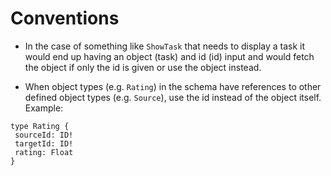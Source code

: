 Conventions
===========

- In the case of something like `ShowTask` that needs to display a task it would end up having an object
  (task) and id (id) input and would fetch the object if only the id is given or use the object instead.
  
- When object types (e.g. `Rating`) in the schema have references to other defined object types (e.g. `Source`), use the id instead of the object itself. Example:
 ```
 type Rating {
  sourceId: ID!
  targetId: ID!
  rating: Float
}
 ```
